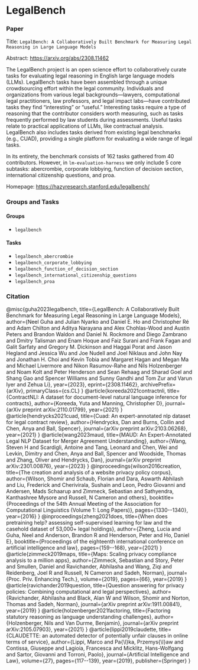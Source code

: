 # LegalBench

### Paper
Title: `LegalBench: A Collaboratively Built Benchmark for Measuring Legal Reasoning in Large Language Models`

Abstract: https://arxiv.org/abs/2308.11462

The LegalBench project is an open science effort to collaboratively curate tasks for evaluating legal reasoning in English large language models (LLMs). LegalBench tasks have been assembled through a unique crowdsourcing effort within the legal community. Individuals and organizations from various legal backgrounds—lawyers, computational legal practitioners, law professors, and legal impact labs—have contributed tasks they find “interesting” or “useful.” Interesting tasks require a type of reasoning that the contributor considers worth measuring, such as tasks frequently performed by law students during assessments. Useful tasks relate to practical applications of LLMs, like contractual analysis. LegalBench also includes tasks derived from existing legal benchmarks (e.g., CUAD), providing a single platform for evaluating a wide range of legal tasks.

In its entirety, the benchmark consists of 162 tasks gathered from 40 contributors. However, in `lm-evaluation-harness` we only include 5 core subtasks: abercrombie, corporate lobbying, function of decision section, international citizenship questions, and proa.

Homepage: https://hazyresearch.stanford.edu/legalbench/

### Groups and Tasks

#### Groups

- `legalbench`

#### Tasks

- `legalbench_abercrombie`
- `legalbench_corporate_lobbying`
- `legalbench_function_of_decision_section`
- `legalbench_international_citizenship_questions`
- `legalbench_proa`


### Citation

@misc{guha2023legalbench,
      title={LegalBench: A Collaboratively Built Benchmark for Measuring Legal Reasoning in Large Language Models},
      author={Neel Guha and Julian Nyarko and Daniel E. Ho and Christopher Ré and Adam Chilton and Aditya Narayana and Alex Chohlas-Wood and Austin Peters and Brandon Waldon and Daniel N. Rockmore and Diego Zambrano and Dmitry Talisman and Enam Hoque and Faiz Surani and Frank Fagan and Galit Sarfaty and Gregory M. Dickinson and Haggai Porat and Jason Hegland and Jessica Wu and Joe Nudell and Joel Niklaus and John Nay and Jonathan H. Choi and Kevin Tobia and Margaret Hagan and Megan Ma and Michael Livermore and Nikon Rasumov-Rahe and Nils Holzenberger and Noam Kolt and Peter Henderson and Sean Rehaag and Sharad Goel and Shang Gao and Spencer Williams and Sunny Gandhi and Tom Zur and Varun Iyer and Zehua Li},
      year={2023},
      eprint={2308.11462},
      archivePrefix={arXiv},
      primaryClass={cs.CL}
}
@article{koreeda2021contractnli,
  title={ContractNLI: A dataset for document-level natural language inference for contracts},
  author={Koreeda, Yuta and Manning, Christopher D},
  journal={arXiv preprint arXiv:2110.01799},
  year={2021}
}
@article{hendrycks2021cuad,
  title={Cuad: An expert-annotated nlp dataset for legal contract review},
  author={Hendrycks, Dan and Burns, Collin and Chen, Anya and Ball, Spencer},
  journal={arXiv preprint arXiv:2103.06268},
  year={2021}
}
@article{wang2023maud,
  title={MAUD: An Expert-Annotated Legal NLP Dataset for Merger Agreement Understanding},
  author={Wang, Steven H and Scardigli, Antoine and Tang, Leonard and Chen, Wei and Levkin, Dimitry and Chen, Anya and Ball, Spencer and Woodside, Thomas and Zhang, Oliver and Hendrycks, Dan},
  journal={arXiv preprint arXiv:2301.00876},
  year={2023}
}
@inproceedings{wilson2016creation,
  title={The creation and analysis of a website privacy policy corpus},
  author={Wilson, Shomir and Schaub, Florian and Dara, Aswarth Abhilash and Liu, Frederick and Cherivirala, Sushain and Leon, Pedro Giovanni and Andersen, Mads Schaarup and Zimmeck, Sebastian and Sathyendra, Kanthashree Mysore and Russell, N Cameron and others},
  booktitle={Proceedings of the 54th Annual Meeting of the Association for Computational Linguistics (Volume 1: Long Papers)},
  pages={1330--1340},
  year={2016}
}
@inproceedings{zheng2021does,
  title={When does pretraining help? assessing self-supervised learning for law and the casehold dataset of 53,000+ legal holdings},
  author={Zheng, Lucia and Guha, Neel and Anderson, Brandon R and Henderson, Peter and Ho, Daniel E},
  booktitle={Proceedings of the eighteenth international conference on artificial intelligence and law},
  pages={159--168},
  year={2021}
}
@article{zimmeck2019maps,
  title={Maps: Scaling privacy compliance analysis to a million apps},
  author={Zimmeck, Sebastian and Story, Peter and Smullen, Daniel and Ravichander, Abhilasha and Wang, Ziqi and Reidenberg, Joel R and Russell, N Cameron and Sadeh, Norman},
  journal={Proc. Priv. Enhancing Tech.},
  volume={2019},
  pages={66},
  year={2019}
}
@article{ravichander2019question,
  title={Question answering for privacy policies: Combining computational and legal perspectives},
  author={Ravichander, Abhilasha and Black, Alan W and Wilson, Shomir and Norton, Thomas and Sadeh, Norman},
  journal={arXiv preprint arXiv:1911.00841},
  year={2019}
}
@article{holzenberger2021factoring,
  title={Factoring statutory reasoning as language understanding challenges},
  author={Holzenberger, Nils and Van Durme, Benjamin},
  journal={arXiv preprint arXiv:2105.07903},
  year={2021}
}
@article{lippi2019claudette,
  title={CLAUDETTE: an automated detector of potentially unfair clauses in online terms of service},
  author={Lippi, Marco and Pa{\l}ka, Przemys{\l}aw and Contissa, Giuseppe and Lagioia, Francesca and Micklitz, Hans-Wolfgang and Sartor, Giovanni and Torroni, Paolo},
  journal={Artificial Intelligence and Law},
  volume={27},
  pages={117--139},
  year={2019},
  publisher={Springer}
}
